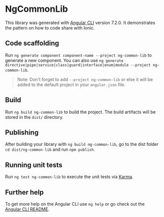 # NgCommonLib

This library was generated with [Angular CLI](https://github.com/angular/angular-cli) version 7.2.0. It demonstrates the pattern on how to code share with Ionic.

## Code scaffolding

Run `ng generate component component-name --project ng-common-lib` to generate a new component. You can also use `ng generate directive|pipe|service|class|guard|interface|enum|module --project ng-common-lib`.

> Note: Don't forget to add `--project ng-common-lib` or else it will be added to the default project in your `angular.json` file.

## Build

Run `ng build ng-common-lib` to build the project. The build artifacts will be stored in the `dist/` directory.

## Publishing

After building your library with `ng build ng-common-lib`, go to the dist folder `cd dist/ng-common-lib` and run `npm publish`.

## Running unit tests

Run `ng test ng-common-lib` to execute the unit tests via [Karma](https://karma-runner.github.io).

## Further help

To get more help on the Angular CLI use `ng help` or go check out the [Angular CLI README](https://github.com/angular/angular-cli/blob/master/README.md).
